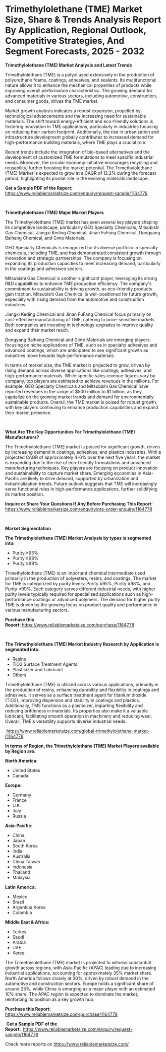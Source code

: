 <p><h1>Trimethylolethane (TME) Market Size, Share & Trends Analysis Report By Application, Regional Outlook, Competitive Strategies, And Segment Forecasts, 2025 - 2032</h1></p><p><strong>Trimethylolethane (TME) Market Analysis and Latest Trends</strong></p>
<p><p>Trimethylolethane (TME) is a polyol used extensively in the production of polyurethane foams, coatings, adhesives, and sealants. Its multifunctional nature allows it to enhance the mechanical properties of products while improving overall performance characteristics. The growing demand for advanced materials in various sectors, including automotive, construction, and consumer goods, drives the TME market.</p><p>Market growth analysis indicates a robust expansion, propelled by technological advancements and the increasing need for sustainable materials. The shift toward energy-efficient and eco-friendly solutions is fostering innovation in TME applications, particularly in industries focusing on reducing their carbon footprint. Additionally, the rise in urbanization and infrastructure development globally contributes to increased demand for high-performance building materials, where TME plays a crucial role.</p><p>Recent trends include the integration of bio-based alternatives and the development of customized TME formulations to meet specific industrial needs. Moreover, the circular economy initiative encourages recycling and reusability, further boosting the market potential. The Trimethylolethane (TME) Market is expected to grow at a CAGR of 12.2% during the forecast period, highlighting its pivotal role in the evolving materials landscape.</p></p>
<p><strong>Get a Sample PDF of the Report:&nbsp;</strong> <a href="https://www.reliablemarketsize.com/enquiry/request-sample/1164778?utm_campaign=2005&utm_medium=2&utm_source=Github&utm_content=ia&utm_term=02022025&utm_id=trimethylolethane-tme">https://www.reliablemarketsize.com/enquiry/request-sample/1164778</a></p>
<p>&nbsp;</p>
<p><strong>Trimethylolethane (TME) Major Market Players</strong></p>
<p><p>The Trimethylolethane (TME) market has seen several key players shaping its competitive landscape, particularly GEO Specialty Chemicals, Mitsubishi Gas Chemical, Jiangxi Keding Chemical, Jinan FuFang Chemical, Dongyang Baihang Chemical, and Ginte Materials. </p><p>GEO Specialty Chemicals is recognized for its diverse portfolio in specialty chemicals, including TME, and has demonstrated consistent growth through innovation and strategic partnerships. The company is focusing on expanding its production capacities to meet increasing demand, particularly in the coatings and adhesives sectors.</p><p>Mitsubishi Gas Chemical is another significant player, leveraging its strong R&D capabilities to enhance TME production efficiency. The company's commitment to sustainability is driving growth, as eco-friendly products gain traction. Mitsubishi Gas Chemical is well-positioned for future growth, especially with rising demand from the automotive and construction industries.</p><p>Jiangxi Keding Chemical and Jinan FuFang Chemical focus primarily on cost-effective manufacturing of TME, catering to price-sensitive markets. Both companies are investing in technology upgrades to improve quality and expand their market reach.</p><p>Dongyang Baihang Chemical and Ginte Materials are emerging players focusing on niche applications of TME, such as in specialty adhesives and advanced coatings, which are anticipated to see significant growth as industries move towards high-performance materials.</p><p>In terms of market size, the TME market is projected to grow, driven by rising demand across diverse applications like coatings, adhesives, and high-performance materials. While specific sales revenue figures vary by company, top players are estimated to achieve revenues in the millions. For example, GEO Specialty Chemicals and Mitsubishi Gas Chemical have reported revenues in the range of $500 million to $1 billion, as they capitalize on the growing market trends and demand for environmentally sustainable products. Overall, the TME market is poised for robust growth, with key players continuing to enhance production capabilities and expand their market presence.</p></p>
<p>&nbsp;</p>
<p><strong>What Are The Key Opportunities For Trimethylolethane (TME) Manufacturers?</strong></p>
<p><p>The Trimethylolethane (TME) market is poised for significant growth, driven by increasing demand in coatings, adhesives, and plastics industries. With a projected CAGR of approximately 4-6% over the next five years, the market is expanding due to the rise of eco-friendly formulations and advanced manufacturing techniques. Key players are focusing on product innovation and sustainability to capture market share. Emerging economies in Asia-Pacific are likely to drive demand, supported by urbanization and industrialization trends. Future outlook suggests that TME will increasingly serve functional roles in high-performance applications, further solidifying its market position.</p></p>
<p><strong>Inquire or Share Your Questions If Any Before Purchasing This Report:</strong> <a href="https://www.reliablemarketsize.com/enquiry/pre-order-enquiry/1164778?utm_campaign=2005&utm_medium=2&utm_source=Github&utm_content=ia&utm_term=02022025&utm_id=trimethylolethane-tme">https://www.reliablemarketsize.com/enquiry/pre-order-enquiry/1164778</a></p>
<p>&nbsp;</p>
<p><strong>Market Segmentation</strong></p>
<p><strong>The Trimethylolethane (TME) Market Analysis by types is segmented into:</strong></p>
<p><ul><li>Purity ≥95%</li><li>Purity ≥98%</li><li>Purity ≥99%</li></ul></p>
<p><p>Trimethylolethane (TME) is an important chemical intermediate used primarily in the production of polyesters, resins, and coatings. The market for TME is categorized by purity levels: Purity ≥95%, Purity ≥98%, and Purity ≥99%. Each category serves different industrial needs, with higher purity levels typically required for specialized applications such as high-performance coatings or advanced polymers. The demand for higher purity TME is driven by the growing focus on product quality and performance in various manufacturing sectors.</p></p>
<p><strong>Purchase this Report:&nbsp;</strong><a href="https://www.reliablemarketsize.com/purchase/1164778?utm_campaign=2005&utm_medium=2&utm_source=Github&utm_content=ia&utm_term=02022025&utm_id=trimethylolethane-tme">https://www.reliablemarketsize.com/purchase/1164778</a></p>
<p>&nbsp;</p>
<p><strong>The Trimethylolethane (TME) Market Industry Research by Application is segmented into:</strong></p>
<p><ul><li>Resins</li><li>TiO2 Surface Treatment Agents</li><li>Plasticizer and Lubricant</li><li>Others</li></ul></p>
<p><p>Trimethylolethane (TME) is utilized across various applications, primarily in the production of resins, enhancing durability and flexibility in coatings and adhesives. It serves as a surface treatment agent for titanium dioxide (TiO2), improving dispersion and stability in coatings and plastics. Additionally, TME functions as a plasticizer, imparting flexibility and reducing brittleness in materials. Its properties also make it a valuable lubricant, facilitating smooth operation in machinery and reducing wear. Overall, TME's versatility supports diverse industrial needs.</p></p>
<p><a href="https://www.reliablemarketsize.com/global-trimethylolethane-market-r1164778?utm_campaign=2005&utm_medium=2&utm_source=Github&utm_content=ia&utm_term=02022025&utm_id=trimethylolethane-tme">&nbsp;https://www.reliablemarketsize.com/global-trimethylolethane-market-r1164778</a></p>
<p><strong>In terms of Region, the Trimethylolethane (TME) Market Players available by Region are:</strong></p>
<p>
    <p> <strong> North America: </strong>
        <ul>
            <li>United States</li>
            <li>Canada</li>
        </ul>
        </p> 
    <p> <strong> Europe: </strong>
        <ul>
            <li>Germany</li>
            <li>France</li>
            <li>U.K.</li>
            <li>Italy</li>
            <li>Russia</li>
        </ul>
        </p> 
    <p> <strong> Asia-Pacific: </strong>
        <ul>
            <li>China</li>
            <li>Japan</li>
            <li>South Korea</li>
            <li>India</li>
            <li>Australia</li>
            <li>China Taiwan</li>
            <li>Indonesia</li>
            <li>Thailand</li>
            <li>Malaysia</li>
        </ul>
        </p> 
    <p> <strong> Latin America: </strong>
        <ul>
            <li>Mexico</li>
            <li>Brazil</li>
            <li>Argentina Korea</li>
            <li>Colombia</li>
        </ul>
        </p> 
    <p> <strong> Middle East & Africa: </strong>
        <ul>
            <li>Turkey</li>
            <li>Saudi</li>
            <li>Arabia</li>
            <li>UAE</li>
            <li>Korea</li>
        </ul>
    </p>
    </p>
<p><p>The Trimethylolethane (TME) market is projected to witness substantial growth across regions, with Asia-Pacific (APAC) leading due to increasing industrial applications, accounting for approximately 35% market share. North America follows closely at 30%, driven by robust demand in the automotive and construction sectors. Europe holds a significant share of around 25%, while China is emerging as a major player with an estimated 10% share. The APAC region is expected to dominate the market, reinforcing its position as a key growth hub.</p></p>
<p><strong>Purchase this Report: </strong><a href="https://www.reliablemarketsize.com/purchase/1164778?utm_campaign=2005&utm_medium=2&utm_source=Github&utm_content=ia&utm_term=02022025&utm_id=trimethylolethane-tme">https://www.reliablemarketsize.com/purchase/1164778</a></p>
<p>&nbsp;<strong>Get a Sample PDF of the Report:&nbsp;&nbsp;</strong><a href="https://www.reliablemarketsize.com/enquiry/request-sample/1164778?utm_campaign=2005&utm_medium=2&utm_source=Github&utm_content=ia&utm_term=02022025&utm_id=trimethylolethane-tme">https://www.reliablemarketsize.com/enquiry/request-sample/1164778</a></p>
<p><strong></strong></p>
<p>Check more reports on <a href="https://www.reliablemarketsize.com/?utm_campaign=2005&utm_medium=2&utm_source=Github&utm_content=ia&utm_term=02022025&utm_id=trimethylolethane-tme">https://www.reliablemarketsize.com/</a></p>